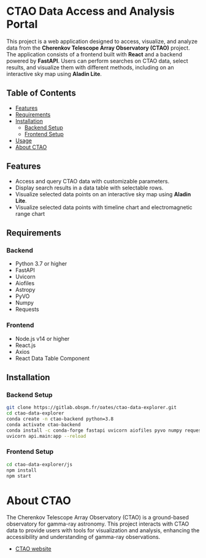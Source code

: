 # CTAO Data Access and Analysis Portal

This project is a web application designed to access, visualize, and analyze data from the **Cherenkov Telescope Array Observatory (CTAO)** project. The application consists of a frontend built with **React** and a backend powered by **FastAPI**. Users can perform searches on CTAO data, select results, and visualize them with different methods, including on an interactive sky map using **Aladin Lite**.

## Table of Contents

- [Features](#features)
- [Requirements](#requirements)
- [Installation](#installation)
  - [Backend Setup](#backend-setup)
  - [Frontend Setup](#frontend-setup)
- [Usage](#usage)
- [About CTAO](#about-ctao)

## Features

- Access and query CTAO data with customizable parameters.
- Display search results in a data table with selectable rows.
- Visualize selected data points on an interactive sky map using **Aladin Lite**.
- Visualize selected data points with timeline chart and electromagnetic range chart

## Requirements

### Backend

- Python 3.7 or higher
- FastAPI
- Uvicorn
- Aiofiles
- Astropy
- PyVO
- Numpy
- Requests

### Frontend

- Node.js v14 or higher
- React.js
- Axios
- React Data Table Component

## Installation

### Backend Setup

   ```bash
   git clone https://gitlab.obspm.fr/oates/ctao-data-explorer.git
   cd ctao-data-explorer
   conda create -n ctao-backend python=3.8
   conda activate ctao-backend
   conda install -c conda-forge fastapi uvicorn aiofiles pyvo numpy requests
   uvicorn api.main:app --reload
   ```
### Frontend Setup

   ```bash
   cd ctao-data-explorer/js
   npm install
   npm start
   ```

# About CTAO

The Cherenkov Telescope Array Observatory (CTAO) is a ground-based observatory for gamma-ray astronomy. This project interacts with CTAO data to provide users with tools for visualization and analysis, enhancing the accessibility and understanding of gamma-ray observations.
- [CTAO website](https://www.ctao.org/)